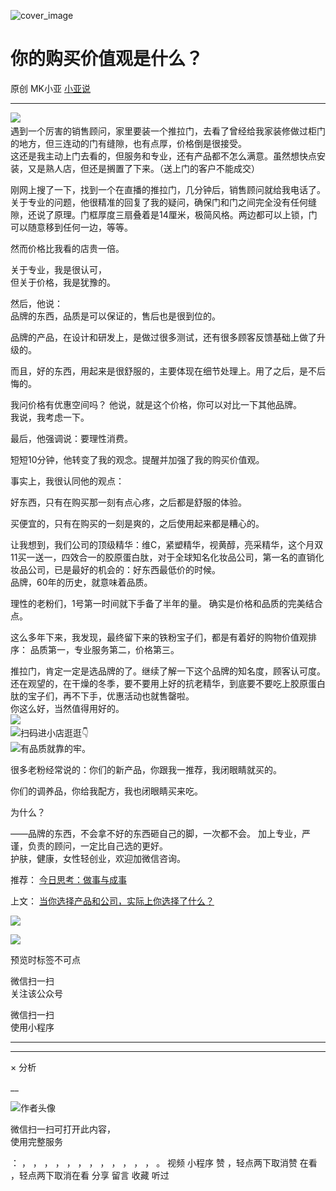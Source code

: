 ![cover_image](https://mmbiz.qpic.cn/mmbiz_jpg/A8SKDch4cJHal4D1Wxe1Dia3Nia6sft5AAKsqtRva0Cm2xmOdMYnI6icg3vF1aCoKY7ajJiacpIXum8iciamG1xAg8nQ/0?wx_fmt=jpeg)

#  你的购买价值观是什么？

原创  MK小亚  [ 小亚说 ](javascript:void\(0\);)

__ _ _ _ _

![](https://mmbiz.qpic.cn/mmbiz_jpg/A8SKDch4cJHal4D1Wxe1Dia3Nia6sft5AA9CMc0dL2VNaFfJPWDeeQQsavic653wIMNP56jRL9Uics39CbK1VmL3Jw/640?wx_fmt=jpeg)
​  
遇到一个厉害的销售顾问，家里要装一个推拉门，去看了曾经给我家装修做过柜门的地方，但三连动的门有缝隙，也有点厚，价格倒是很接受。  
这还是我主动上门去看的，但服务和专业，还有产品都不怎么满意。虽然想快点安装，又是熟人店，但还是搁置了下来。（送上门的客户不能成交）  
  
刚网上搜了一下，找到一个在直播的推拉门，几分钟后，销售顾问就给我电话了。  
关于专业的问题，他很精准的回复了我的疑问，确保门和门之间完全没有任何缝隙，还说了原理。门框厚度三扇叠着是14厘米，极简风格。两边都可以上锁，门可以随意移到任何一边，等等。  
  
然而价格比我看的店贵一倍。  
  
关于专业，我是很认可，  
但关于价格，我是犹豫的。  
  
然后，他说：  
品牌的东西，品质是可以保证的，售后也是很到位的。  
  
品牌的产品，在设计和研发上，是做过很多测试，还有很多顾客反馈基础上做了升级的。  
  
而且，好的东西，用起来是很舒服的，主要体现在细节处理上。用了之后，是不后悔的。  
  
我问价格有优惠空间吗？  他说，就是这个价格，你可以对比一下其他品牌。  
我说，我考虑一下。  
  
最后，他强调说：要理性消费。  
  
短短10分钟，他转变了我的观念。提醒并加强了我的购买价值观。  
  
事实上，我很认同他的观点：  
  
好东西，只有在购买那一刻有点心疼，之后都是舒服的体验。  
  
买便宜的，只有在购买的一刻是爽的，之后使用起来都是糟心的。  
  
让我想到，我们公司的顶级精华：维C，紧塑精华，视黄醇，亮采精华，这个月双11买一送一，四效合一的胶原蛋白肽，对于全球知名化妆品公司，第一名的直销化妆品公司，已是最好的机会的：好东西最低价的时候。  
品牌，60年的历史，就意味着品质。  
  
理性的老粉们，1号第一时间就下手备了半年的量。  确实是价格和品质的完美结合点。  
  
这么多年下来，我发现，最终留下来的铁粉宝子们，都是有着好的购物价值观排序：  品质第一，专业服务第二，价格第三。  
  
推拉门，肯定一定是选品牌的了。继续了解一下这个品牌的知名度，顾客认可度。  
还在观望的，在干燥的冬季，要不要用上好的抗老精华，到底要不要吃上胶原蛋白肽的宝子们，再不下手，优惠活动也就售罄啦。  
你这么好，当然值得用好的。  
![](https://mmbiz.qpic.cn/mmbiz_jpg/A8SKDch4cJHal4D1Wxe1Dia3Nia6sft5AAYGf1pqJeFCIbicaPBr649hMib1FKTgAkHwsHaZeCbhLgj2xEXsUnoufg/640?wx_fmt=jpeg)
​  
![](https://mmbiz.qpic.cn/mmbiz_jpg/A8SKDch4cJHal4D1Wxe1Dia3Nia6sft5AAhyg509DNX1sBibEEeQudryMAAzZCnJu4uCBYXGLAr3LKyxKhkWfxVvQ/640?wx_fmt=jpeg)
​  扫码进小店逛逛👇  
![](https://mmbiz.qpic.cn/mmbiz_jpg/A8SKDch4cJHal4D1Wxe1Dia3Nia6sft5AAiac06N5mVRZy13JlbfERsgdicaeZO6jt1P7DcXJTg4AnSnwmlaMiaczDg/640?wx_fmt=jpeg)
​  有品质就靠的牢。  
  
很多老粉经常说的：你们的新产品，你跟我一推荐，我闭眼睛就买的。  
  
你们的调养品，你给我配方，我也闭眼睛买来吃。  
  
为什么？  
  
——品牌的东西，不会拿不好的东西砸自己的脚，一次都不会。  加上专业，严谨，负责的顾问，一定比自己选的更好。  
护肤，健康，女性轻创业，欢迎加微信咨询。  
  

推荐： [ 今日思考：做事与成事
](https://mp.weixin.qq.com/s?__biz=MzUxNDAwNTk0MQ==&mid=2247484838&idx=1&sn=4e629883e76f6dd9bc00d1777fe41c78&scene=21#wechat_redirect)  

上文： [ 当你选择产品和公司，实际上你选择了什么？
](https://mp.weixin.qq.com/s?__biz=MzUxNDAwNTk0MQ==&mid=2247484991&idx=1&sn=85b2a656ad85db2cfeba7d41cbd1378f&scene=21#wechat_redirect)

![](https://mmbiz.qpic.cn/mmbiz_gif/b96CibCt70iaZ7Bia3Wm91cEuWhERXfCYjTia9tf7aMjVBNRETSa2NpGjCV6tyNvgCLos8LBgwEgxcwaIw8zdOsG7A/640?wx_fmt=gif)

![](https://mmbiz.qpic.cn/mmbiz_jpg/A8SKDch4cJEicCnqTxiatgGquhIicZ1wJ1Dth5YOOzoYV7U4N3HmiaO0vVAzjOpBVdtF0gnL632Fc7HqiaDmgveQDEw/640?wx_fmt=jpeg)

  

预览时标签不可点

微信扫一扫  
关注该公众号



微信扫一扫  
使用小程序

****



****



×  分析

__

![作者头像](http://mmbiz.qpic.cn/mmbiz_png/A8SKDch4cJE0KicTMyrVCx3VLqEgic5sJ1V5QeGZTibG9GLZlSCXSj5ByXNkib5PBrZVMkI41KKxgwE1K9gfypUeRg/0?wx_fmt=png)

微信扫一扫可打开此内容，  
使用完整服务

：  ，  ，  ，  ，  ，  ，  ，  ，  ，  ，  ，  ，  。  视频  小程序  赞  ，轻点两下取消赞  在看  ，轻点两下取消在看
分享  留言  收藏  听过

